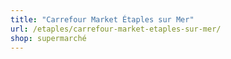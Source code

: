 ```yaml
---
title: "Carrefour Market Étaples sur Mer"
url: /etaples/carrefour-market-etaples-sur-mer/
shop: supermarché
---
```

